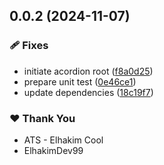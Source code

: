 ## 0.0.2 (2024-11-07)


### 🩹 Fixes

- initiate acordion root ([f8a0d25](https://github.com/ngx-primer/primer-ui/commit/f8a0d25))
- prepare unit test ([0e46ce1](https://github.com/ngx-primer/primer-ui/commit/0e46ce1))
- update dependencies ([18c19f7](https://github.com/ngx-primer/primer-ui/commit/18c19f7))

### ❤️  Thank You

- ATS - Elhakim Cool
- ElhakimDev99
